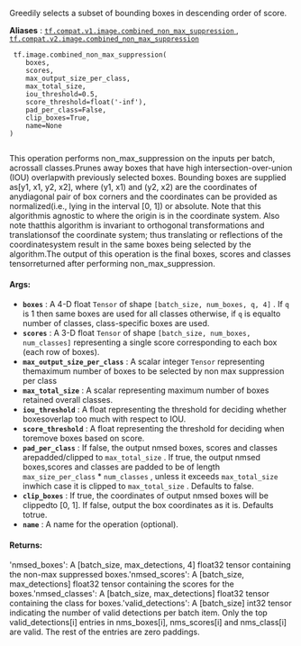 Greedily selects a subset of bounding boxes in descending order of score.

**Aliases** : [ `tf.compat.v1.image.combined_non_max_suppression` ](/api_docs/python/tf/image/combined_non_max_suppression), [ `tf.compat.v2.image.combined_non_max_suppression` ](/api_docs/python/tf/image/combined_non_max_suppression)

```
 tf.image.combined_non_max_suppression(
    boxes,
    scores,
    max_output_size_per_class,
    max_total_size,
    iou_threshold=0.5,
    score_threshold=float('-inf'),
    pad_per_class=False,
    clip_boxes=True,
    name=None
)
 
```

This operation performs non_max_suppression on the inputs per batch, acrossall classes.Prunes away boxes that have high intersection-over-union (IOU) overlapwith previously selected boxes.  Bounding boxes are supplied as[y1, x1, y2, x2], where (y1, x1) and (y2, x2) are the coordinates of anydiagonal pair of box corners and the coordinates can be provided as normalized(i.e., lying in the interval [0, 1]) or absolute.  Note that this algorithmis agnostic to where the origin is in the coordinate system. Also note thatthis algorithm is invariant to orthogonal transformations and translationsof the coordinate system; thus translating or reflections of the coordinatesystem result in the same boxes being selected by the algorithm.The output of this operation is the final boxes, scores and classes tensorreturned after performing non_max_suppression.

#### Args:
- **`boxes`** : A 4-D float  `Tensor`  of shape  `[batch_size, num_boxes, q, 4]` . If  `q` is 1 then same boxes are used for all classes otherwise, if  `q`  is equalto number of classes, class-specific boxes are used.
- **`scores`** : A 3-D float  `Tensor`  of shape  `[batch_size, num_boxes, num_classes]` representing a single score corresponding to each box (each row of boxes).
- **`max_output_size_per_class`** : A scalar integer  `Tensor`  representing themaximum number of boxes to be selected by non max suppression per class
- **`max_total_size`** : A scalar representing maximum number of boxes retained overall classes.
- **`iou_threshold`** : A float representing the threshold for deciding whether boxesoverlap too much with respect to IOU.
- **`score_threshold`** : A float representing the threshold for deciding when toremove boxes based on score.
- **`pad_per_class`** : If false, the output nmsed boxes, scores and classes arepadded/clipped to  `max_total_size` . If true, the output nmsed boxes,scores and classes are padded to be of length `max_size_per_class` * `num_classes` , unless it exceeds  `max_total_size`  inwhich case it is clipped to  `max_total_size` . Defaults to false.
- **`clip_boxes`** : If true, the coordinates of output nmsed boxes will be clippedto [0, 1]. If false, output the box coordinates as it is. Defaults totrue.
- **`name`** : A name for the operation (optional).


#### Returns:
'nmsed_boxes': A [batch_size, max_detections, 4] float32 tensor  containing the non-max suppressed boxes.'nmsed_scores': A [batch_size, max_detections] float32 tensor containing  the scores for the boxes.'nmsed_classes': A [batch_size, max_detections] float32 tensor  containing the class for boxes.'valid_detections': A [batch_size] int32 tensor indicating the number of  valid detections per batch item. Only the top valid_detections[i] entries  in nms_boxes[i], nms_scores[i] and nms_class[i] are valid. The rest of the  entries are zero paddings.

